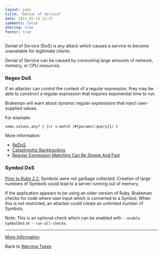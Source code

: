 ```yaml
---
layout: page
title: "Denial of Service"
date: 2013-05-16 12:47
comments: false
sharing: true
footer: true
---
```


Denial of Service (DoS) is any attack which causes a service to become unavailable for legitimate clients.

Denial of Service can be caused by consuming large amounts of network, memory, or CPU resources.

### Regex DoS

If an attacker can control the content of a regular expression, they may be able to construct a regular expression that requires exponential time to run.

Brakeman will warn about dynamic regular expressions that inject user-supplied values.

For example:

    some.values.any? { |v| v.match /#{params[:query]}/ }

More information:

* [ReDoS](https://en.wikipedia.org/wiki/ReDoS)
* [Catastrophic Backtracking](https://www.regular-expressions.info/catastrophic.html)
* [Regular Expression Matching Can Be Simple And Fast](https://swtch.com/~rsc/regexp/regexp1.html)

### Symbol DoS

[Prior to Ruby 2.2](https://www.ruby-lang.org/en/news/2014/12/25/ruby-2-2-0-released/), Symbols were not garbage collected. Creation of large numbers of Symbols could lead to a server running out of memory.

If the application appears to be using an older version of Ruby, Brakeman checks for code where user input which is converted to a Symbol. When this is not restricted, an attacker could create an unlimited number of Symbols.

Note: This is an optional check which can be enabled with `--enable SymbolDoS` or `--run-all-checks`.

---

[More Information](https://owasp.org/www-community/attacks/Denial_of_Service)

Back to [Warning Types](/docs/warning_types)
